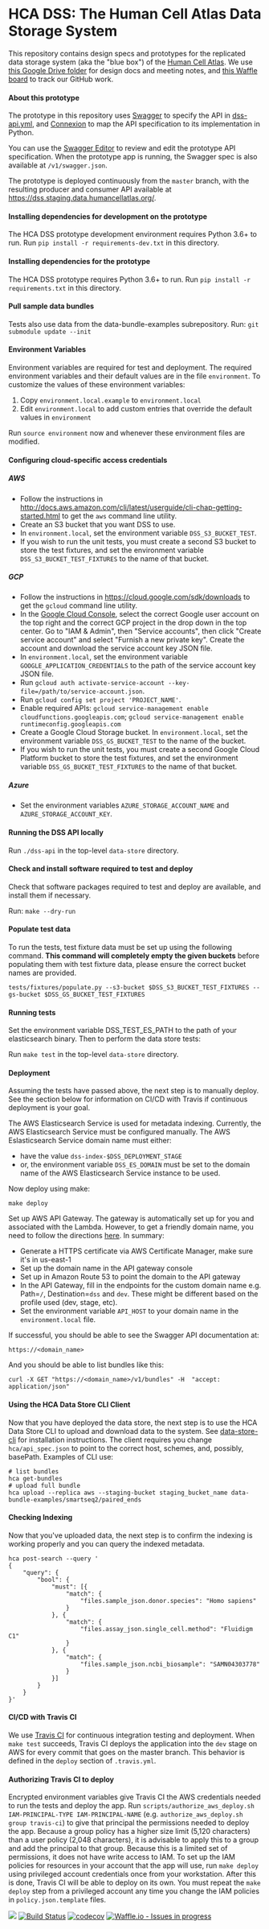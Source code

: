 # HCA DSS: The Human Cell Atlas Data Storage System

This repository contains design specs and prototypes for the replicated data storage system (aka the "blue box") of
the [Human Cell Atlas](https://www.humancellatlas.org/). We use
[this Google Drive folder](https://drive.google.com/open?id=0B-_4IWxXwazQbWE5YmtqUWx3RVE) for design docs and meeting notes,
and [this Waffle board](https://waffle.io/HumanCellAtlas/data-store) to track our GitHub work.

#### About this prototype
The prototype in this repository uses [Swagger](http://swagger.io/) to specify the API in [dss-api.yml](dss-api.yml), and
[Connexion](https://github.com/zalando/connexion) to map the API specification to its implementation in Python.

You can use the
[Swagger Editor](http://editor.swagger.io/#/?import=https://raw.githubusercontent.com/HumanCellAtlas/data-store/master/dss-api.yml)
to review and edit the prototype API specification. When the prototype app is running, the Swagger spec is also available at
`/v1/swagger.json`.

The prototype is deployed continuously from the `master` branch, with the resulting producer and consumer API available at
https://dss.staging.data.humancellatlas.org/.

#### Installing dependencies for development on the prototype
The HCA DSS prototype development environment requires Python 3.6+ to run. Run `pip install -r requirements-dev.txt` in this directory.

#### Installing dependencies for the prototype
The HCA DSS prototype requires Python 3.6+ to run. Run `pip install -r requirements.txt` in this directory.

#### Pull sample data bundles

Tests also use data from the data-bundle-examples subrepository.
Run: `git submodule update --init`

#### Environment Variables

Environment variables are required for test and deployment.
The required environment variables and their default values are in the file `environment`.
To customize the values of these environment variables:

1. Copy `environment.local.example` to `environment.local`
2. Edit `environment.local` to add custom entries that override the default values in `environment`
    
Run `source environment`  now and whenever these environment files are modified.

#### Configuring cloud-specific access credentials

##### AWS
* Follow the instructions in http://docs.aws.amazon.com/cli/latest/userguide/cli-chap-getting-started.html to get the
  `aws` command line utility.
* Create an S3 bucket that you want DSS to use.
* In `environment.local`, set the environment variable `DSS_S3_BUCKET_TEST`.
* If you wish to run the unit tests, you must create a second S3 bucket to store the test fixtures, and set the
  environment variable `DSS_S3_BUCKET_TEST_FIXTURES` to the name of that bucket.

##### GCP
* Follow the instructions in https://cloud.google.com/sdk/downloads to get the `gcloud` command line utility.
* In the [Google Cloud Console](https://console.cloud.google.com/), select the correct Google user account on the top
  right and the correct GCP project in the drop down in the top center. Go to "IAM & Admin", then "Service accounts",
  then click "Create service account" and select "Furnish a new private key". Create the account and download the
  service account key JSON file.
* In `environment.local`, set the environment variable `GOOGLE_APPLICATION_CREDENTIALS` to the path of the service
  account key JSON file.
* Run `gcloud auth activate-service-account --key-file=/path/to/service-account.json`.
* Run `gcloud config set project 'PROJECT_NAME'`.
* Enable required APIs: `gcloud service-management enable cloudfunctions.googleapis.com`; `gcloud service-management
  enable runtimeconfig.googleapis.com`
* Create a Google Cloud Storage bucket. In `environment.local`, set the environment variable `DSS_GS_BUCKET_TEST` to the
  name of the bucket.
* If you wish to run the unit tests, you must create a second Google Cloud Platform bucket to store the test fixtures,
  and set the environment variable `DSS_GS_BUCKET_TEST_FIXTURES` to the name of that bucket.

##### Azure
* Set the environment variables `AZURE_STORAGE_ACCOUNT_NAME` and `AZURE_STORAGE_ACCOUNT_KEY`.

#### Running the DSS API locally
Run `./dss-api` in the top-level `data-store` directory.

#### Check and install software required to test and deploy
Check that software packages required to test and deploy are available, and install them if necessary.

Run: `make --dry-run`

#### Populate test data

To run the tests, test fixture data must be set up using the following command.
**This command will completely empty the given buckets** before populating them with test fixture data, please 
ensure the correct bucket names are provided.

    tests/fixtures/populate.py --s3-bucket $DSS_S3_BUCKET_TEST_FIXTURES --gs-bucket $DSS_GS_BUCKET_TEST_FIXTURES


#### Running tests

Set the environment variable DSS_TEST_ES_PATH to the path of your
elasticsearch binary.  Then to perform the data store tests:

Run `make test` in the top-level `data-store` directory.

#### Deployment

Assuming the tests have passed above, the next step is to manually deploy.  See the section below for information on
CI/CD with Travis if continuous deployment is your goal.

The AWS Elasticsearch Service is used for metadata indexing.  Currently, the AWS Elasticsearch Service must be
configured manually.  The AWS Eslasticsearch Service domain name must either:

* have the value `dss-index-$DSS_DEPLOYMENT_STAGE`
* or, the environment variable `DSS_ES_DOMAIN` must be set to the domain name of the AWS Elasticsearch Service instance to be used.

Now deploy using make:

    make deploy

Set up AWS API Gateway.  The gateway is automatically set up for you and associated with the Lambda.  However, to get a
friendly domain name, you need to follow the
directions [here](http://docs.aws.amazon.com/apigateway/latest/developerguide/how-to-custom-domains.html). In summary:

* Generate a HTTPS certificate via AWS Certificate Manager, make sure it's in us-east-1
* Set up the domain name in the API gateway console
* Set up in Amazon Route 53 to point the domain to the API gateway
* In the API Gateway, fill in the endpoints for the custom domain name e.g. Path=`/`, Destination=`dss` and `dev`.
  These might be different based on the profile used (dev, stage, etc).
* Set the environment variable `API_HOST` to your domain name in the `environment.local` file.

If successful, you should be able to see the Swagger API documentation at:

    https://<domain_name>

And you should be able to list bundles like this:

    curl -X GET "https://<domain_name>/v1/bundles" -H  "accept: application/json"


#### Using the HCA Data Store CLI Client

Now that you have deployed the data store, the next step is to use the HCA Data Store CLI to upload and download data to
the system.  See [data-store-cli](https://github.com/HumanCellAtlas/data-store-cli) for installation instructions.  The
client requires you change `hca/api_spec.json` to point to the correct host, schemes, and, possibly, basePath.  Examples
of CLI use:

    # list bundles
    hca get-bundles
    # upload full bundle
    hca upload --replica aws --staging-bucket staging_bucket_name data-bundle-examples/smartseq2/paired_ends

#### Checking Indexing

Now that you've uploaded data, the next step is to confirm the indexing is working properly and you can query the
indexed metadata.

    hca post-search --query '
    {
        "query": {
            "bool": {
                "must": [{
                    "match": {
                        "files.sample_json.donor.species": "Homo sapiens"
                    }
                }, {
                    "match": {
                        "files.assay_json.single_cell.method": "Fluidigm C1"
                    }
                }, {
                    "match": {
                        "files.sample_json.ncbi_biosample": "SAMN04303778"
                    }
                }]
            }
        }
    }'

#### CI/CD with Travis CI
We use [Travis CI](https://travis-ci.org/HumanCellAtlas/data-store) for continuous integration testing and
deployment. When `make test` succeeds, Travis CI deploys the application into the `dev` stage on AWS for every commit
that goes on the master branch. This behavior is defined in the `deploy` section of `.travis.yml`.

#### Authorizing Travis CI to deploy
Encrypted environment variables give Travis CI the AWS credentials needed to run the tests and deploy the app. Run
`scripts/authorize_aws_deploy.sh IAM-PRINCIPAL-TYPE IAM-PRINCIPAL-NAME` (e.g. `authorize_aws_deploy.sh group travis-ci`)
to give that principal the permissions needed to deploy the app. Because a group policy has a higher size limit 
(5,120 characters) than a user policy (2,048 characters), it is advisable to apply this to a group and add the principal to that group.
Because this is a limited set of permissions, it does not have write access to IAM. To set up the IAM policies for resources in your account that the app will use, run `make
deploy` using privileged account credentials once from your workstation. After this is done, Travis CI will be able to
deploy on its own. You must repeat the `make deploy` step from a privileged account any time you change the IAM policies
in `policy.json.template` files.

[![](https://img.shields.io/badge/slack-%23data--store-557EBF.svg)](https://humancellatlas.slack.com/messages/data-store/)
[![Build Status](https://travis-ci.org/HumanCellAtlas/data-store.svg?branch=master)](https://travis-ci.org/HumanCellAtlas/data-store)
[![codecov](https://codecov.io/gh/HumanCellAtlas/data-store/branch/master/graph/badge.svg)](https://codecov.io/gh/HumanCellAtlas/data-store)
[![Waffle.io - Issues in progress](https://badge.waffle.io/HumanCellAtlas/data-store.svg?label=in%20progress&title=In%20Progress)](http://waffle.io/HumanCellAtlas/data-store)
